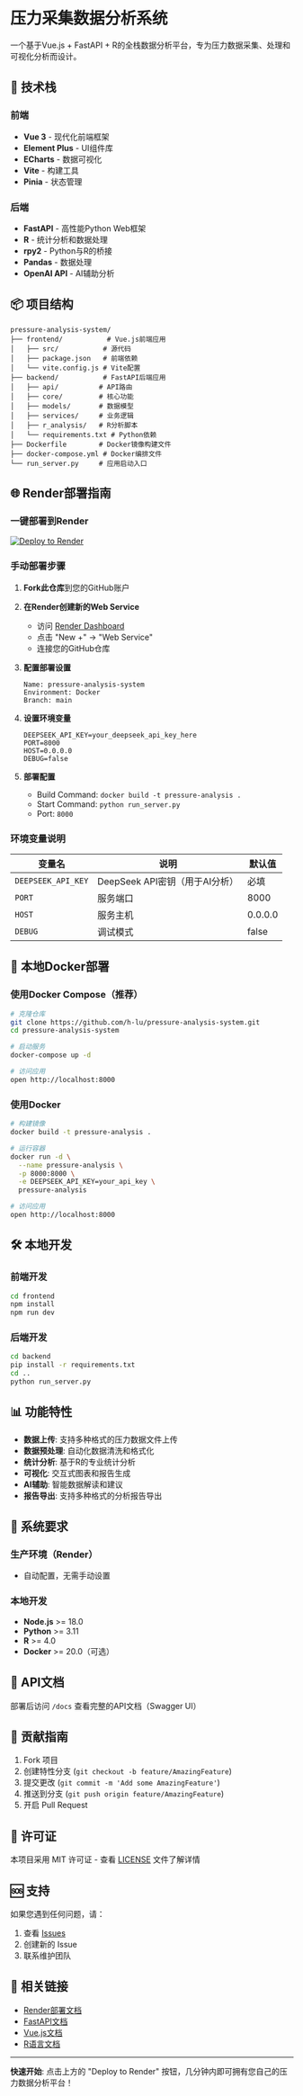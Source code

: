 # 压力采集数据分析系统

一个基于Vue.js + FastAPI + R的全栈数据分析平台，专为压力数据采集、处理和可视化分析而设计。

## 🚀 技术栈

### 前端
- **Vue 3** - 现代化前端框架
- **Element Plus** - UI组件库
- **ECharts** - 数据可视化
- **Vite** - 构建工具
- **Pinia** - 状态管理

### 后端
- **FastAPI** - 高性能Python Web框架
- **R** - 统计分析和数据处理
- **rpy2** - Python与R的桥接
- **Pandas** - 数据处理
- **OpenAI API** - AI辅助分析

## 📦 项目结构

```
pressure-analysis-system/
├── frontend/           # Vue.js前端应用
│   ├── src/           # 源代码
│   ├── package.json   # 前端依赖
│   └── vite.config.js # Vite配置
├── backend/           # FastAPI后端应用
│   ├── api/          # API路由
│   ├── core/         # 核心功能
│   ├── models/       # 数据模型
│   ├── services/     # 业务逻辑
│   ├── r_analysis/   # R分析脚本
│   └── requirements.txt # Python依赖
├── Dockerfile        # Docker镜像构建文件
├── docker-compose.yml # Docker编排文件
└── run_server.py     # 应用启动入口
```

## 🌐 Render部署指南

### 一键部署到Render

[![Deploy to Render](https://render.com/images/deploy-to-render-button.svg)](https://render.com/deploy)

### 手动部署步骤

1. **Fork此仓库**到您的GitHub账户

2. **在Render创建新的Web Service**
   - 访问 [Render Dashboard](https://dashboard.render.com)
   - 点击 "New +" → "Web Service"
   - 连接您的GitHub仓库

3. **配置部署设置**
   ```
   Name: pressure-analysis-system
   Environment: Docker
   Branch: main
   ```

4. **设置环境变量**
   ```
   DEEPSEEK_API_KEY=your_deepseek_api_key_here
   PORT=8000
   HOST=0.0.0.0
   DEBUG=false
   ```

5. **部署配置**
   - Build Command: `docker build -t pressure-analysis .`
   - Start Command: `python run_server.py`
   - Port: `8000`

### 环境变量说明

| 变量名 | 说明 | 默认值 |
|--------|------|--------|
| `DEEPSEEK_API_KEY` | DeepSeek API密钥（用于AI分析） | 必填 |
| `PORT` | 服务端口 | 8000 |
| `HOST` | 服务主机 | 0.0.0.0 |
| `DEBUG` | 调试模式 | false |

## 🐳 本地Docker部署

### 使用Docker Compose（推荐）

```bash
# 克隆仓库
git clone https://github.com/h-lu/pressure-analysis-system.git
cd pressure-analysis-system

# 启动服务
docker-compose up -d

# 访问应用
open http://localhost:8000
```

### 使用Docker

```bash
# 构建镜像
docker build -t pressure-analysis .

# 运行容器
docker run -d \
  --name pressure-analysis \
  -p 8000:8000 \
  -e DEEPSEEK_API_KEY=your_api_key \
  pressure-analysis

# 访问应用
open http://localhost:8000
```

## 🛠️ 本地开发

### 前端开发

```bash
cd frontend
npm install
npm run dev
```

### 后端开发

```bash
cd backend
pip install -r requirements.txt
cd ..
python run_server.py
```

## 📊 功能特性

- **数据上传**: 支持多种格式的压力数据文件上传
- **数据预处理**: 自动化数据清洗和格式化
- **统计分析**: 基于R的专业统计分析
- **可视化**: 交互式图表和报告生成
- **AI辅助**: 智能数据解读和建议
- **报告导出**: 支持多种格式的分析报告导出

## 🔧 系统要求

### 生产环境（Render）
- 自动配置，无需手动设置

### 本地开发
- **Node.js** >= 18.0
- **Python** >= 3.11
- **R** >= 4.0
- **Docker** >= 20.0（可选）

## 📝 API文档

部署后访问 `/docs` 查看完整的API文档（Swagger UI）

## 🤝 贡献指南

1. Fork 项目
2. 创建特性分支 (`git checkout -b feature/AmazingFeature`)
3. 提交更改 (`git commit -m 'Add some AmazingFeature'`)
4. 推送到分支 (`git push origin feature/AmazingFeature`)
5. 开启 Pull Request

## 📄 许可证

本项目采用 MIT 许可证 - 查看 [LICENSE](LICENSE) 文件了解详情

## 🆘 支持

如果您遇到任何问题，请：

1. 查看 [Issues](https://github.com/h-lu/pressure-analysis-system/issues)
2. 创建新的 Issue
3. 联系维护团队

## 🔗 相关链接

- [Render部署文档](https://render.com/docs)
- [FastAPI文档](https://fastapi.tiangolo.com/)
- [Vue.js文档](https://vuejs.org/)
- [R语言文档](https://www.r-project.org/)

---

**快速开始**: 点击上方的 "Deploy to Render" 按钮，几分钟内即可拥有您自己的压力数据分析平台！ 